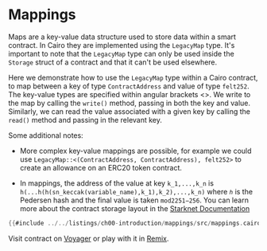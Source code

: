# Mappings

Maps are a key-value data structure used to store data within a smart contract. In Cairo they are implemented using the `LegacyMap` type. It's important to note that the `LegacyMap` type can only be used inside the `Storage` struct of a contract and that it can't be used elsewhere.

Here we demonstrate how to use the `LegacyMap` type within a Cairo contract, to map between a key of type `ContractAddress` and value of type `felt252`. The key-value types are specified within angular brackets <>. We write to the map by calling the `write()` method, passing in both the key and value. Similarly, we can read the value associated with a given key by calling the `read()` method and passing in the relevant key.

Some additional notes:

- More complex key-value mappings are possible, for example we could use `LegacyMap::<(ContractAddress, ContractAddress), felt252>` to create an allowance on an ERC20 token contract.

- In mappings, the address of the value at key `k_1,...,k_n` is `h(...h(h(sn_keccak(variable_name),k_1),k_2),...,k_n)` where `ℎ` is the Pedersen hash and the final value is taken `mod2251−256`. You can learn more about the contract storage layout in the [Starknet Documentation](https://docs.starknet.io/documentation/architecture_and_concepts/Contracts/contract-storage/#storage_variables)

```rust
{{#include ../../listings/ch00-introduction/mappings/src/mappings.cairo}}
```
Visit contract on [Voyager](https://goerli.voyager.online/contract/0x06214AB4c23Cc545bf2221D465eB83aFb7412779AD498BD48a724B3F645E3505) or play with it in [Remix](https://remix.ethereum.org/?#activate=Starknet&url=https://github.com/NethermindEth/StarknetByExample/blob/main/listings/ch00-introduction/mappings/src/mappings.cairo).

